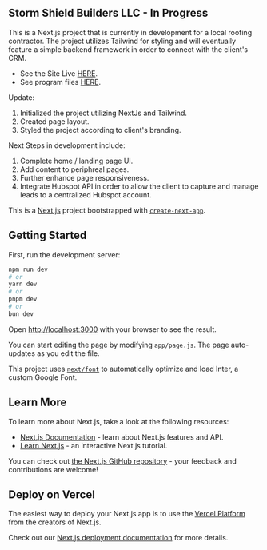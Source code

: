 ## Storm Shield Builders LLC - In Progress

This is a Next.js project that is currently in development for a local roofing contractor. The project utilizes Tailwind for styling and will eventually feature a simple backend framework in order to connect with the client's CRM.

- See the Site Live [HERE](https://storm-shield-builders.vercel.app/).
- See program files [HERE]().

Update:
  1. Initialized the project utilizing NextJs and Tailwind.
  2. Created page layout.
  3. Styled the project according to client's branding.

Next Steps in development include:
  1. Complete home / landing page UI.
  2. Add content to periphreal pages.
  3. Further enhance page responsiveness.
  4. Integrate Hubspot API in order to allow the client to capture and manage leads to a centralized Hubspot account.

This is a [Next.js](https://nextjs.org/) project bootstrapped with [`create-next-app`](https://github.com/vercel/next.js/tree/canary/packages/create-next-app).

## Getting Started

First, run the development server:

```bash
npm run dev
# or
yarn dev
# or
pnpm dev
# or
bun dev
```

Open [http://localhost:3000](http://localhost:3000) with your browser to see the result.

You can start editing the page by modifying `app/page.js`. The page auto-updates as you edit the file.

This project uses [`next/font`](https://nextjs.org/docs/basic-features/font-optimization) to automatically optimize and load Inter, a custom Google Font.

## Learn More

To learn more about Next.js, take a look at the following resources:

- [Next.js Documentation](https://nextjs.org/docs) - learn about Next.js features and API.
- [Learn Next.js](https://nextjs.org/learn) - an interactive Next.js tutorial.

You can check out [the Next.js GitHub repository](https://github.com/vercel/next.js/) - your feedback and contributions are welcome!

## Deploy on Vercel

The easiest way to deploy your Next.js app is to use the [Vercel Platform](https://vercel.com/new?utm_medium=default-template&filter=next.js&utm_source=create-next-app&utm_campaign=create-next-app-readme) from the creators of Next.js.

Check out our [Next.js deployment documentation](https://nextjs.org/docs/deployment) for more details.
